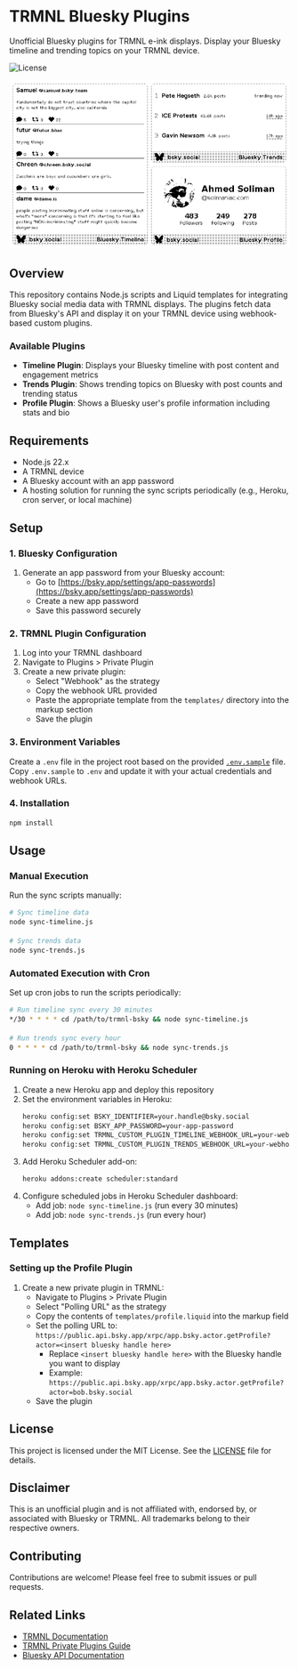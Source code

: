 # TRMNL Bluesky Plugins

Unofficial Bluesky plugins for TRMNL e-ink displays. Display your Bluesky timeline and trending topics on your TRMNL device.

![License](https://img.shields.io/badge/license-MIT-blue.svg)

![Preview](assets/preview.png)

## Overview

This repository contains Node.js scripts and Liquid templates for integrating Bluesky social media data with TRMNL displays. The plugins fetch data from Bluesky's API and display it on your TRMNL device using webhook-based custom plugins.

### Available Plugins

- **Timeline Plugin**: Displays your Bluesky timeline with post content and engagement metrics
- **Trends Plugin**: Shows trending topics on Bluesky with post counts and trending status
- **Profile Plugin**: Shows a Bluesky user's profile information including stats and bio

## Requirements

- Node.js 22.x
- A TRMNL device
- A Bluesky account with an app password
- A hosting solution for running the sync scripts periodically (e.g., Heroku, cron server, or local machine)

## Setup

### 1. Bluesky Configuration

1. Generate an app password from your Bluesky account:
   - Go to [https://bsky.app/settings/app-passwords](https://bsky.app/settings/app-passwords)
   - Create a new app password
   - Save this password securely

### 2. TRMNL Plugin Configuration

1. Log into your TRMNL dashboard
2. Navigate to Plugins > Private Plugin
3. Create a new private plugin:
   - Select "Webhook" as the strategy
   - Copy the webhook URL provided
   - Paste the appropriate template from the `templates/` directory into the markup section
   - Save the plugin

### 3. Environment Variables

Create a `.env` file in the project root based on the provided [`.env.sample`](.env.sample) file. Copy `.env.sample` to `.env` and update it with your actual credentials and webhook URLs.

### 4. Installation

```bash
npm install
```

## Usage

### Manual Execution

Run the sync scripts manually:

```bash
# Sync timeline data
node sync-timeline.js

# Sync trends data
node sync-trends.js
```

### Automated Execution with Cron

Set up cron jobs to run the scripts periodically:

```bash
# Run timeline sync every 30 minutes
*/30 * * * * cd /path/to/trmnl-bsky && node sync-timeline.js

# Run trends sync every hour
0 * * * * cd /path/to/trmnl-bsky && node sync-trends.js
```

### Running on Heroku with Heroku Scheduler

1. Create a new Heroku app and deploy this repository
2. Set the environment variables in Heroku:
   ```bash
   heroku config:set BSKY_IDENTIFIER=your.handle@bsky.social
   heroku config:set BSKY_APP_PASSWORD=your-app-password
   heroku config:set TRMNL_CUSTOM_PLUGIN_TIMELINE_WEBHOOK_URL=your-webhook-url
   heroku config:set TRMNL_CUSTOM_PLUGIN_TRENDS_WEBHOOK_URL=your-webhook-url
   ```
3. Add Heroku Scheduler add-on:
   ```bash
   heroku addons:create scheduler:standard
   ```
4. Configure scheduled jobs in Heroku Scheduler dashboard:
   - Add job: `node sync-timeline.js` (run every 30 minutes)
   - Add job: `node sync-trends.js` (run every hour)

## Templates

### Setting up the Profile Plugin

1. Create a new private plugin in TRMNL:
   - Navigate to Plugins > Private Plugin
   - Select "Polling URL" as the strategy
   - Copy the contents of `templates/profile.liquid` into the markup field
   - Set the polling URL to: `https://public.api.bsky.app/xrpc/app.bsky.actor.getProfile?actor=<insert bluesky handle here>`
     - Replace `<insert bluesky handle here>` with the Bluesky handle you want to display
     - Example: `https://public.api.bsky.app/xrpc/app.bsky.actor.getProfile?actor=bob.bsky.social`
   - Save the plugin

## License

This project is licensed under the MIT License. See the [LICENSE](LICENSE) file for details.

## Disclaimer

This is an unofficial plugin and is not affiliated with, endorsed by, or associated with Bluesky or TRMNL. All trademarks belong to their respective owners.

## Contributing

Contributions are welcome! Please feel free to submit issues or pull requests.

## Related Links

- [TRMNL Documentation](https://help.usetrmnl.com/)
- [TRMNL Private Plugins Guide](https://help.usetrmnl.com/en/articles/9510536-private-plugins)
- [Bluesky API Documentation](https://docs.bsky.app/)